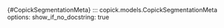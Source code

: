 [](){#CopickSegmentationMeta}
::: copick.models.CopickSegmentationMeta
    options:
        show_if_no_docstring: true
